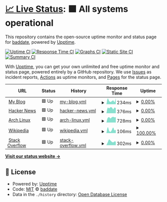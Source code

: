 # [📈 Live Status](https://url.tldr.plus): <!--live status--> **🟩 All systems operational**

This repository contains the open-source uptime monitor and status page for [baddate](https://url.tldr.plus), powered by [Upptime](https://github.com/upptime/upptime).

[![Uptime CI](https://github.com/koj-co/upptime/workflows/Uptime%20CI/badge.svg)](https://github.com/koj-co/upptime/actions?query=workflow%3A%22Uptime+CI%22)
[![Response Time CI](https://github.com/koj-co/upptime/workflows/Response%20Time%20CI/badge.svg)](https://github.com/koj-co/upptime/actions?query=workflow%3A%22Response+Time+CI%22)
[![Graphs CI](https://github.com/koj-co/upptime/workflows/Graphs%20CI/badge.svg)](https://github.com/koj-co/upptime/actions?query=workflow%3A%22Graphs+CI%22)
[![Static Site CI](https://github.com/koj-co/upptime/workflows/Static%20Site%20CI/badge.svg)](https://github.com/koj-co/upptime/actions?query=workflow%3A%22Static+Site+CI%22)
[![Summary CI](https://github.com/koj-co/upptime/workflows/Summary%20CI/badge.svg)](https://github.com/koj-co/upptime/actions?query=workflow%3A%22Summary+CI%22)

With [Upptime](https://upptime.js.org), you can get your own unlimited and free uptime monitor and status page, powered entirely by a GitHub repository. We use [Issues](https://github.com/baddate/upptime-monitor/issues) as incident reports, [Actions](https://github.com/baddate/upptime-monitor/actions) as uptime monitors, and [Pages](https://url.tldr.plus) for the status page.

<!--start: status pages-->
<!-- This summary is generated by Upptime (https://github.com/upptime/upptime) -->
<!-- Do not edit this manually, your changes will be overwritten -->
<!-- prettier-ignore -->
| URL | Status | History | Response Time | Uptime |
| --- | ------ | ------- | ------------- | ------ |
| <img alt="" src="https://icons.duckduckgo.com/ip3/smj.im.ico" height="13"> [My Blog](https://smj.im) | 🟩 Up | [my-blog.yml](https://github.com/baddate/uptime-monitor/commits/HEAD/history/my-blog.yml) | <details><summary><img alt="Response time graph" src="./graphs/my-blog/response-time-week.png" height="20"> 234ms</summary><br><a href="https://baddate.github.io/uptime-monitor/history/my-blog"><img alt="Response time 248" src="https://img.shields.io/endpoint?url=https%3A%2F%2Fraw.githubusercontent.com%2Fbaddate%2Fuptime-monitor%2FHEAD%2Fapi%2Fmy-blog%2Fresponse-time.json"></a><br><a href="https://baddate.github.io/uptime-monitor/history/my-blog"><img alt="24-hour response time 370" src="https://img.shields.io/endpoint?url=https%3A%2F%2Fraw.githubusercontent.com%2Fbaddate%2Fuptime-monitor%2FHEAD%2Fapi%2Fmy-blog%2Fresponse-time-day.json"></a><br><a href="https://baddate.github.io/uptime-monitor/history/my-blog"><img alt="7-day response time 234" src="https://img.shields.io/endpoint?url=https%3A%2F%2Fraw.githubusercontent.com%2Fbaddate%2Fuptime-monitor%2FHEAD%2Fapi%2Fmy-blog%2Fresponse-time-week.json"></a><br><a href="https://baddate.github.io/uptime-monitor/history/my-blog"><img alt="30-day response time 295" src="https://img.shields.io/endpoint?url=https%3A%2F%2Fraw.githubusercontent.com%2Fbaddate%2Fuptime-monitor%2FHEAD%2Fapi%2Fmy-blog%2Fresponse-time-month.json"></a><br><a href="https://baddate.github.io/uptime-monitor/history/my-blog"><img alt="1-year response time 261" src="https://img.shields.io/endpoint?url=https%3A%2F%2Fraw.githubusercontent.com%2Fbaddate%2Fuptime-monitor%2FHEAD%2Fapi%2Fmy-blog%2Fresponse-time-year.json"></a></details> | <details><summary><a href="https://baddate.github.io/uptime-monitor/history/my-blog">0.00%</a></summary><a href="https://baddate.github.io/uptime-monitor/history/my-blog"><img alt="All-time uptime 79.26%" src="https://img.shields.io/endpoint?url=https%3A%2F%2Fraw.githubusercontent.com%2Fbaddate%2Fuptime-monitor%2FHEAD%2Fapi%2Fmy-blog%2Fuptime.json"></a><br><a href="https://baddate.github.io/uptime-monitor/history/my-blog"><img alt="24-hour uptime 0.00%" src="https://img.shields.io/endpoint?url=https%3A%2F%2Fraw.githubusercontent.com%2Fbaddate%2Fuptime-monitor%2FHEAD%2Fapi%2Fmy-blog%2Fuptime-day.json"></a><br><a href="https://baddate.github.io/uptime-monitor/history/my-blog"><img alt="7-day uptime 0.00%" src="https://img.shields.io/endpoint?url=https%3A%2F%2Fraw.githubusercontent.com%2Fbaddate%2Fuptime-monitor%2FHEAD%2Fapi%2Fmy-blog%2Fuptime-week.json"></a><br><a href="https://baddate.github.io/uptime-monitor/history/my-blog"><img alt="30-day uptime 0.00%" src="https://img.shields.io/endpoint?url=https%3A%2F%2Fraw.githubusercontent.com%2Fbaddate%2Fuptime-monitor%2FHEAD%2Fapi%2Fmy-blog%2Fuptime-month.json"></a><br><a href="https://baddate.github.io/uptime-monitor/history/my-blog"><img alt="1-year uptime 8.22%" src="https://img.shields.io/endpoint?url=https%3A%2F%2Fraw.githubusercontent.com%2Fbaddate%2Fuptime-monitor%2FHEAD%2Fapi%2Fmy-blog%2Fuptime-year.json"></a></details>
| <img alt="" src="https://icons.duckduckgo.com/ip3/news.ycombinator.com.ico" height="13"> [Hacker News](https://news.ycombinator.com) | 🟩 Up | [hacker-news.yml](https://github.com/baddate/uptime-monitor/commits/HEAD/history/hacker-news.yml) | <details><summary><img alt="Response time graph" src="./graphs/hacker-news/response-time-week.png" height="20"> 376ms</summary><br><a href="https://baddate.github.io/uptime-monitor/history/hacker-news"><img alt="Response time 311" src="https://img.shields.io/endpoint?url=https%3A%2F%2Fraw.githubusercontent.com%2Fbaddate%2Fuptime-monitor%2FHEAD%2Fapi%2Fhacker-news%2Fresponse-time.json"></a><br><a href="https://baddate.github.io/uptime-monitor/history/hacker-news"><img alt="24-hour response time 366" src="https://img.shields.io/endpoint?url=https%3A%2F%2Fraw.githubusercontent.com%2Fbaddate%2Fuptime-monitor%2FHEAD%2Fapi%2Fhacker-news%2Fresponse-time-day.json"></a><br><a href="https://baddate.github.io/uptime-monitor/history/hacker-news"><img alt="7-day response time 376" src="https://img.shields.io/endpoint?url=https%3A%2F%2Fraw.githubusercontent.com%2Fbaddate%2Fuptime-monitor%2FHEAD%2Fapi%2Fhacker-news%2Fresponse-time-week.json"></a><br><a href="https://baddate.github.io/uptime-monitor/history/hacker-news"><img alt="30-day response time 359" src="https://img.shields.io/endpoint?url=https%3A%2F%2Fraw.githubusercontent.com%2Fbaddate%2Fuptime-monitor%2FHEAD%2Fapi%2Fhacker-news%2Fresponse-time-month.json"></a><br><a href="https://baddate.github.io/uptime-monitor/history/hacker-news"><img alt="1-year response time 317" src="https://img.shields.io/endpoint?url=https%3A%2F%2Fraw.githubusercontent.com%2Fbaddate%2Fuptime-monitor%2FHEAD%2Fapi%2Fhacker-news%2Fresponse-time-year.json"></a></details> | <details><summary><a href="https://baddate.github.io/uptime-monitor/history/hacker-news">0.00%</a></summary><a href="https://baddate.github.io/uptime-monitor/history/hacker-news"><img alt="All-time uptime 69.50%" src="https://img.shields.io/endpoint?url=https%3A%2F%2Fraw.githubusercontent.com%2Fbaddate%2Fuptime-monitor%2FHEAD%2Fapi%2Fhacker-news%2Fuptime.json"></a><br><a href="https://baddate.github.io/uptime-monitor/history/hacker-news"><img alt="24-hour uptime 0.00%" src="https://img.shields.io/endpoint?url=https%3A%2F%2Fraw.githubusercontent.com%2Fbaddate%2Fuptime-monitor%2FHEAD%2Fapi%2Fhacker-news%2Fuptime-day.json"></a><br><a href="https://baddate.github.io/uptime-monitor/history/hacker-news"><img alt="7-day uptime 0.00%" src="https://img.shields.io/endpoint?url=https%3A%2F%2Fraw.githubusercontent.com%2Fbaddate%2Fuptime-monitor%2FHEAD%2Fapi%2Fhacker-news%2Fuptime-week.json"></a><br><a href="https://baddate.github.io/uptime-monitor/history/hacker-news"><img alt="30-day uptime 0.00%" src="https://img.shields.io/endpoint?url=https%3A%2F%2Fraw.githubusercontent.com%2Fbaddate%2Fuptime-monitor%2FHEAD%2Fapi%2Fhacker-news%2Fuptime-month.json"></a><br><a href="https://baddate.github.io/uptime-monitor/history/hacker-news"><img alt="1-year uptime 0.00%" src="https://img.shields.io/endpoint?url=https%3A%2F%2Fraw.githubusercontent.com%2Fbaddate%2Fuptime-monitor%2FHEAD%2Fapi%2Fhacker-news%2Fuptime-year.json"></a></details>
| <img alt="" src="https://icons.duckduckgo.com/ip3/archlinux.org.ico" height="13"> [Arch Linux](https://archlinux.org) | 🟩 Up | [arch-linux.yml](https://github.com/baddate/uptime-monitor/commits/HEAD/history/arch-linux.yml) | <details><summary><img alt="Response time graph" src="./graphs/arch-linux/response-time-week.png" height="20"> 728ms</summary><br><a href="https://baddate.github.io/uptime-monitor/history/arch-linux"><img alt="Response time 1217" src="https://img.shields.io/endpoint?url=https%3A%2F%2Fraw.githubusercontent.com%2Fbaddate%2Fuptime-monitor%2FHEAD%2Fapi%2Farch-linux%2Fresponse-time.json"></a><br><a href="https://baddate.github.io/uptime-monitor/history/arch-linux"><img alt="24-hour response time 757" src="https://img.shields.io/endpoint?url=https%3A%2F%2Fraw.githubusercontent.com%2Fbaddate%2Fuptime-monitor%2FHEAD%2Fapi%2Farch-linux%2Fresponse-time-day.json"></a><br><a href="https://baddate.github.io/uptime-monitor/history/arch-linux"><img alt="7-day response time 728" src="https://img.shields.io/endpoint?url=https%3A%2F%2Fraw.githubusercontent.com%2Fbaddate%2Fuptime-monitor%2FHEAD%2Fapi%2Farch-linux%2Fresponse-time-week.json"></a><br><a href="https://baddate.github.io/uptime-monitor/history/arch-linux"><img alt="30-day response time 802" src="https://img.shields.io/endpoint?url=https%3A%2F%2Fraw.githubusercontent.com%2Fbaddate%2Fuptime-monitor%2FHEAD%2Fapi%2Farch-linux%2Fresponse-time-month.json"></a><br><a href="https://baddate.github.io/uptime-monitor/history/arch-linux"><img alt="1-year response time 1217" src="https://img.shields.io/endpoint?url=https%3A%2F%2Fraw.githubusercontent.com%2Fbaddate%2Fuptime-monitor%2FHEAD%2Fapi%2Farch-linux%2Fresponse-time-year.json"></a></details> | <details><summary><a href="https://baddate.github.io/uptime-monitor/history/arch-linux">0.00%</a></summary><a href="https://baddate.github.io/uptime-monitor/history/arch-linux"><img alt="All-time uptime 0.01%" src="https://img.shields.io/endpoint?url=https%3A%2F%2Fraw.githubusercontent.com%2Fbaddate%2Fuptime-monitor%2FHEAD%2Fapi%2Farch-linux%2Fuptime.json"></a><br><a href="https://baddate.github.io/uptime-monitor/history/arch-linux"><img alt="24-hour uptime 0.00%" src="https://img.shields.io/endpoint?url=https%3A%2F%2Fraw.githubusercontent.com%2Fbaddate%2Fuptime-monitor%2FHEAD%2Fapi%2Farch-linux%2Fuptime-day.json"></a><br><a href="https://baddate.github.io/uptime-monitor/history/arch-linux"><img alt="7-day uptime 0.00%" src="https://img.shields.io/endpoint?url=https%3A%2F%2Fraw.githubusercontent.com%2Fbaddate%2Fuptime-monitor%2FHEAD%2Fapi%2Farch-linux%2Fuptime-week.json"></a><br><a href="https://baddate.github.io/uptime-monitor/history/arch-linux"><img alt="30-day uptime 0.00%" src="https://img.shields.io/endpoint?url=https%3A%2F%2Fraw.githubusercontent.com%2Fbaddate%2Fuptime-monitor%2FHEAD%2Fapi%2Farch-linux%2Fuptime-month.json"></a><br><a href="https://baddate.github.io/uptime-monitor/history/arch-linux"><img alt="1-year uptime 0.01%" src="https://img.shields.io/endpoint?url=https%3A%2F%2Fraw.githubusercontent.com%2Fbaddate%2Fuptime-monitor%2FHEAD%2Fapi%2Farch-linux%2Fuptime-year.json"></a></details>
| <img alt="" src="https://icons.duckduckgo.com/ip3/en.wikipedia.org.ico" height="13"> [Wikipedia](https://en.wikipedia.org) | 🟩 Up | [wikipedia.yml](https://github.com/baddate/uptime-monitor/commits/HEAD/history/wikipedia.yml) | <details><summary><img alt="Response time graph" src="./graphs/wikipedia/response-time-week.png" height="20"> 106ms</summary><br><a href="https://baddate.github.io/uptime-monitor/history/wikipedia"><img alt="Response time 189" src="https://img.shields.io/endpoint?url=https%3A%2F%2Fraw.githubusercontent.com%2Fbaddate%2Fuptime-monitor%2FHEAD%2Fapi%2Fwikipedia%2Fresponse-time.json"></a><br><a href="https://baddate.github.io/uptime-monitor/history/wikipedia"><img alt="24-hour response time 103" src="https://img.shields.io/endpoint?url=https%3A%2F%2Fraw.githubusercontent.com%2Fbaddate%2Fuptime-monitor%2FHEAD%2Fapi%2Fwikipedia%2Fresponse-time-day.json"></a><br><a href="https://baddate.github.io/uptime-monitor/history/wikipedia"><img alt="7-day response time 106" src="https://img.shields.io/endpoint?url=https%3A%2F%2Fraw.githubusercontent.com%2Fbaddate%2Fuptime-monitor%2FHEAD%2Fapi%2Fwikipedia%2Fresponse-time-week.json"></a><br><a href="https://baddate.github.io/uptime-monitor/history/wikipedia"><img alt="30-day response time 127" src="https://img.shields.io/endpoint?url=https%3A%2F%2Fraw.githubusercontent.com%2Fbaddate%2Fuptime-monitor%2FHEAD%2Fapi%2Fwikipedia%2Fresponse-time-month.json"></a><br><a href="https://baddate.github.io/uptime-monitor/history/wikipedia"><img alt="1-year response time 191" src="https://img.shields.io/endpoint?url=https%3A%2F%2Fraw.githubusercontent.com%2Fbaddate%2Fuptime-monitor%2FHEAD%2Fapi%2Fwikipedia%2Fresponse-time-year.json"></a></details> | <details><summary><a href="https://baddate.github.io/uptime-monitor/history/wikipedia">100.00%</a></summary><a href="https://baddate.github.io/uptime-monitor/history/wikipedia"><img alt="All-time uptime 94.52%" src="https://img.shields.io/endpoint?url=https%3A%2F%2Fraw.githubusercontent.com%2Fbaddate%2Fuptime-monitor%2FHEAD%2Fapi%2Fwikipedia%2Fuptime.json"></a><br><a href="https://baddate.github.io/uptime-monitor/history/wikipedia"><img alt="24-hour uptime 100.00%" src="https://img.shields.io/endpoint?url=https%3A%2F%2Fraw.githubusercontent.com%2Fbaddate%2Fuptime-monitor%2FHEAD%2Fapi%2Fwikipedia%2Fuptime-day.json"></a><br><a href="https://baddate.github.io/uptime-monitor/history/wikipedia"><img alt="7-day uptime 100.00%" src="https://img.shields.io/endpoint?url=https%3A%2F%2Fraw.githubusercontent.com%2Fbaddate%2Fuptime-monitor%2FHEAD%2Fapi%2Fwikipedia%2Fuptime-week.json"></a><br><a href="https://baddate.github.io/uptime-monitor/history/wikipedia"><img alt="30-day uptime 100.00%" src="https://img.shields.io/endpoint?url=https%3A%2F%2Fraw.githubusercontent.com%2Fbaddate%2Fuptime-monitor%2FHEAD%2Fapi%2Fwikipedia%2Fuptime-month.json"></a><br><a href="https://baddate.github.io/uptime-monitor/history/wikipedia"><img alt="1-year uptime 100.00%" src="https://img.shields.io/endpoint?url=https%3A%2F%2Fraw.githubusercontent.com%2Fbaddate%2Fuptime-monitor%2FHEAD%2Fapi%2Fwikipedia%2Fuptime-year.json"></a></details>
| <img alt="" src="https://icons.duckduckgo.com/ip3/stackoverflow.com.ico" height="13"> [Stack Overflow](https://stackoverflow.com) | 🟩 Up | [stack-overflow.yml](https://github.com/baddate/uptime-monitor/commits/HEAD/history/stack-overflow.yml) | <details><summary><img alt="Response time graph" src="./graphs/stack-overflow/response-time-week.png" height="20"> 302ms</summary><br><a href="https://baddate.github.io/uptime-monitor/history/stack-overflow"><img alt="Response time 203" src="https://img.shields.io/endpoint?url=https%3A%2F%2Fraw.githubusercontent.com%2Fbaddate%2Fuptime-monitor%2FHEAD%2Fapi%2Fstack-overflow%2Fresponse-time.json"></a><br><a href="https://baddate.github.io/uptime-monitor/history/stack-overflow"><img alt="24-hour response time 288" src="https://img.shields.io/endpoint?url=https%3A%2F%2Fraw.githubusercontent.com%2Fbaddate%2Fuptime-monitor%2FHEAD%2Fapi%2Fstack-overflow%2Fresponse-time-day.json"></a><br><a href="https://baddate.github.io/uptime-monitor/history/stack-overflow"><img alt="7-day response time 302" src="https://img.shields.io/endpoint?url=https%3A%2F%2Fraw.githubusercontent.com%2Fbaddate%2Fuptime-monitor%2FHEAD%2Fapi%2Fstack-overflow%2Fresponse-time-week.json"></a><br><a href="https://baddate.github.io/uptime-monitor/history/stack-overflow"><img alt="30-day response time 326" src="https://img.shields.io/endpoint?url=https%3A%2F%2Fraw.githubusercontent.com%2Fbaddate%2Fuptime-monitor%2FHEAD%2Fapi%2Fstack-overflow%2Fresponse-time-month.json"></a><br><a href="https://baddate.github.io/uptime-monitor/history/stack-overflow"><img alt="1-year response time 218" src="https://img.shields.io/endpoint?url=https%3A%2F%2Fraw.githubusercontent.com%2Fbaddate%2Fuptime-monitor%2FHEAD%2Fapi%2Fstack-overflow%2Fresponse-time-year.json"></a></details> | <details><summary><a href="https://baddate.github.io/uptime-monitor/history/stack-overflow">0.00%</a></summary><a href="https://baddate.github.io/uptime-monitor/history/stack-overflow"><img alt="All-time uptime 54.20%" src="https://img.shields.io/endpoint?url=https%3A%2F%2Fraw.githubusercontent.com%2Fbaddate%2Fuptime-monitor%2FHEAD%2Fapi%2Fstack-overflow%2Fuptime.json"></a><br><a href="https://baddate.github.io/uptime-monitor/history/stack-overflow"><img alt="24-hour uptime 0.00%" src="https://img.shields.io/endpoint?url=https%3A%2F%2Fraw.githubusercontent.com%2Fbaddate%2Fuptime-monitor%2FHEAD%2Fapi%2Fstack-overflow%2Fuptime-day.json"></a><br><a href="https://baddate.github.io/uptime-monitor/history/stack-overflow"><img alt="7-day uptime 0.00%" src="https://img.shields.io/endpoint?url=https%3A%2F%2Fraw.githubusercontent.com%2Fbaddate%2Fuptime-monitor%2FHEAD%2Fapi%2Fstack-overflow%2Fuptime-week.json"></a><br><a href="https://baddate.github.io/uptime-monitor/history/stack-overflow"><img alt="30-day uptime 0.00%" src="https://img.shields.io/endpoint?url=https%3A%2F%2Fraw.githubusercontent.com%2Fbaddate%2Fuptime-monitor%2FHEAD%2Fapi%2Fstack-overflow%2Fuptime-month.json"></a><br><a href="https://baddate.github.io/uptime-monitor/history/stack-overflow"><img alt="1-year uptime 0.00%" src="https://img.shields.io/endpoint?url=https%3A%2F%2Fraw.githubusercontent.com%2Fbaddate%2Fuptime-monitor%2FHEAD%2Fapi%2Fstack-overflow%2Fuptime-year.json"></a></details>

<!--end: status pages-->

[**Visit our status website →**](https://url.tldr.plus)

## 📄 License

- Powered by: [Upptime](https://github.com/upptime/upptime)
- Code: [MIT](./LICENSE) © [baddate](https://url.tldr.plus)
- Data in the `./history` directory: [Open Database License](https://opendatacommons.org/licenses/odbl/1-0/)
